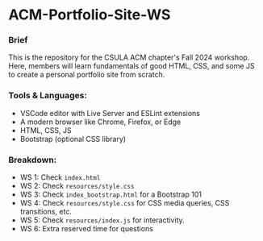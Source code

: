 # ACM-Portfolio-Site-WS

### Brief
This is the repository for the CSULA ACM chapter's Fall 2024 workshop. Here, members will learn fundamentals of good HTML, CSS, and some JS to create a personal portfolio site from scratch.

### Tools & Languages:
 - VSCode editor with Live Server and ESLint extensions
 - A modern browser like Chrome, Firefox, or Edge
 - HTML, CSS, JS
 - Bootstrap (optional CSS library)

### Breakdown:
 - WS 1: Check `index.html`
 - WS 2: Check `resources/style.css`
 - WS 3: Check `index_bootstrap.html` for a Bootstrap 101
 - WS 4: Check `resources/style.css` for CSS media queries, CSS transitions, etc.
 - WS 5: Check `resources/index.js` for interactivity.
 - WS 6: Extra reserved time for questions
